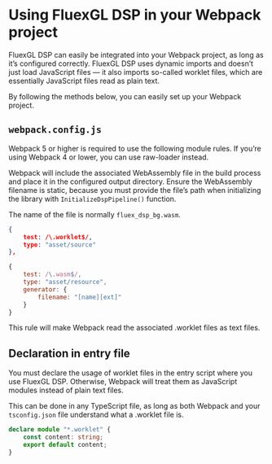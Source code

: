 # Using FluexGL DSP in your Webpack project

FluexGL DSP can easily be integrated into your Webpack project, as long as it’s configured correctly.
FluexGL DSP uses dynamic imports and doesn’t just load JavaScript files — it also imports so-called worklet files, which are essentially JavaScript files read as plain text.

By following the methods below, you can easily set up your Webpack project.

## ``webpack.config.js``

Webpack 5 or higher is required to use the following module rules.
If you’re using Webpack 4 or lower, you can use raw-loader instead.

Webpack will include the associated WebAssembly file in the build process and place it in the configured output directory. Ensure the WebAssembly filename is static, because you must provide the file’s path when initializing the library with ``InitializeDspPipeline()`` function.

The name of the file is normally ``fluex_dsp_bg.wasm``.

```json
{
    test: /\.worklet$/,
    type: "asset/source"
},
```

```js
{
    test: /\.wasm$/,
    type: "asset/resource",
    generator: {
        filename: "[name][ext]"
    }
}
```

This rule will make Webpack read the associated .worklet files as text files.

## Declaration in entry file

You must declare the usage of worklet files in the entry script where you use FluexGL DSP.
Otherwise, Webpack will treat them as JavaScript modules instead of plain text files.

This can be done in any TypeScript file, as long as both Webpack and your ``tsconfig.json`` file understand what a .worklet file is.

```ts
declare module "*.worklet" {
    const content: string;
    export default content;
}
```
